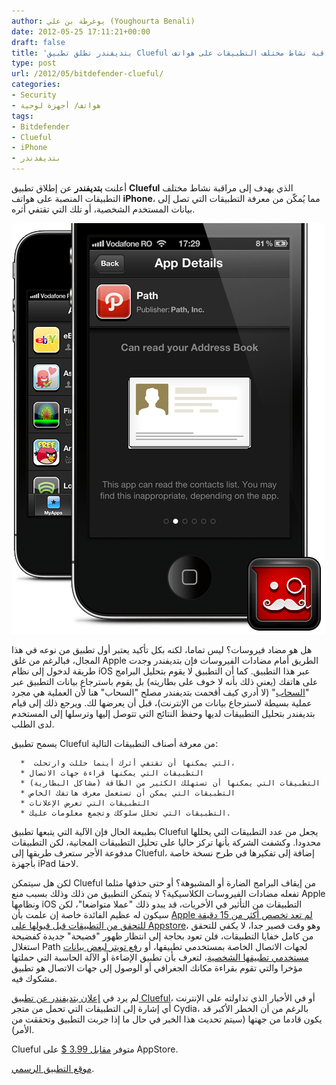 ```yaml
---
author: يوغرطة بن علي (Youghourta Benali)
date: 2012-05-25 17:11:21+00:00
draft: false
title: 'بتديفندر تطلق تطبيق Clueful لمراقبة نشاط مختلف التطبيقات على هواتف iPhone  '
type: post
url: /2012/05/bitdefender-clueful/
categories:
- Security
- هواتف/ أجهزة لوحية
tags:
- Bitdefender
- Clueful
- iPhone
- بتديفدندر
---
```


أعلنت **بتديفندر** عن إطلاق تطبيق **Clueful** الذي يهدف إلى مراقبة نشاط مختلف التطبيقات المنصبة على هواتف **iPhone**، مما يُمكّن من معرفة التطبيقات التي تصل إلى بيانات المستخدم الشخصية، أو تلك التي تقتفي أثره.




[![](bitdefender-clueful.png)
](bitdefender-clueful.png)




هل هو مضاد فيروسات؟ ليس تماما، لكنه بكل تأكيد يعتبر أول تطبيق من نوعه في هذا المجال، فبالرغم من غلق Apple الطريق أمام مضادات الفيروسات فإن بتديفندر وجدت طريقة لدخول إلى نظام iOS عبر هذا التطبيق. كما أن التطبيق لا يقوم بتحليل البرامج على هاتفك (يعني ذلك بأنه لا خوف على بطاريته) بل يقوم باسترجاع بيانات التطبيق عبر "[السحاب](http://cluefulapp.com/faq.html)" (لا أدري كيف أقحمت بتديفندر مصلح "السحاب" هنا لأن العملية هي مجرد عملية بسيطة لاسترجاع بيانات من الإنترنت)، قبل أن يعرضها لك. ويرجع ذلك إلى قيام بتديفندر بتحليل التطبيقات لديها وحفظ النتائج التي تتوصل إليها وترسلها إلى المستخدم لدى الطلب.




يسمح تطبيق Clueful من معرفة أصناف التطبيقات التالية:






	  *  التي يمكنها أن تقتفي أثرك أينما حللت وارتحلت،
	  * التطبيقات التي يمكنها قراءة جهات الاتصال
	  * التطبيقات التي يمكنها أن تستهلك الكثير من الطاقة (مشاكل البطارية)
	  * التطبيقات التي يمكن أن تستعمل معرف هاتفك الخاص
	  * التطبيقات التي تعرض الإعلانات
	  * التطبيقات التي تحلل سلوكك وتجمع معلومات عليك.



بطبيعة الحال فإن الآلية التي يتبعها تطبيق Clueful يجعل من عدد التطبيقات التي يحللها محدودا. وكشفت الشركة بأنها تركز حاليا على تحليل التطبيقات المجانية، لكن التطبيقات مدفوعة الأجر ستعرف طريقها إلى Clueful، إضافة إلى تفكيرها في طرح نسخة خاصة بأجهزة iPad لاحقا.




لكن هل سيتمكن Clueful من إيقاف البرامج الضارة أو المشبوهة؟ أو حتى حذفها مثلما تفعله مضادات الفيروسات الكلاسيكية؟ لا يتمكن التطبيق من ذلك وذلك بسبب منع Apple ونظامها iOS التطبيقات من التأثير في الأخريات، قد يبدو ذلك "عملا متواضعا"، لكن سيكون له عظيم الفائدة خاصة إن علمت بأن [Apple لم تعد تخصص أكثر من 15 دقيقة للتحقق من التطبيقات قبل قبولها على Appstore](https://www.it-scoop.com/2012/03/appstore-15-minutes/)، وهو وقت قصير جدا، لا يكفي للتحقق من كامل خفايا التطبيقات، فلن تعود بحاجة إلى انتظار ظهور "فضيحة" جديدة كفضيحة استغلال Path لجهات الاتصال الخاصة بمستخدمي تطبيقها، أو [رفع تويتر لبعض بيانات مستخدمي تطبيقها الشخصية](https://www.it-scoop.com/2012/02/twitter-stores-iphone-contact/)، لتعرف بأن تطبيق الإضاءة أو الآلة الحاسبة التي حملتها مؤخرا والتي تقوم بقراءة مكانك الجغرافي أو الوصول إلى جهات الاتصال هو تطبيق مشكوك فيه.




لم يرد في [إعلان بتديفندر عن تطبيق Clueful](http://www.bitdefenderme.com/news/%D8%AA%D8%B7%D8%A8%D9%8A%D9%82-clueful-%D9%8A%D8%B6%D9%85%D9%86-%D8%A7%D9%86-%D8%AA%D8%B7%D8%A8%D9%8A%D9%82%D8%A7%D8%AA-%D8%A7%D9%84%D8%A7%D9%8A%D9%81%D9%88%D9%86-%D9%84%D8%A7-%D8%AA%D8%AD%D8%AA%D9%81%D8%B8-%D8%A8%D8%A7%D9%84%D8%A7%D8%B3%D8%B1%D8%A7%D8%B1-2482.html)، أو في الأخبار الذي تداولته على الإنترنت أي إشارة إلى التطبيقات التي تحمل من متجر Cydia، بالرغم من أن الخطر الأكبر قد يكون قادما من جهتها (سيتم تحديث هذا الخبر في حال ما إذا جربت التطبيق وتحققت من الأمر).




Clueful متوفر [مقابل 3.99 $](http://itunes.apple.com/us/app/clueful/id512467899?mt=8) على AppStore.




[موقع التطبيق الرسمي](http://www.cluefulapp.com/).
